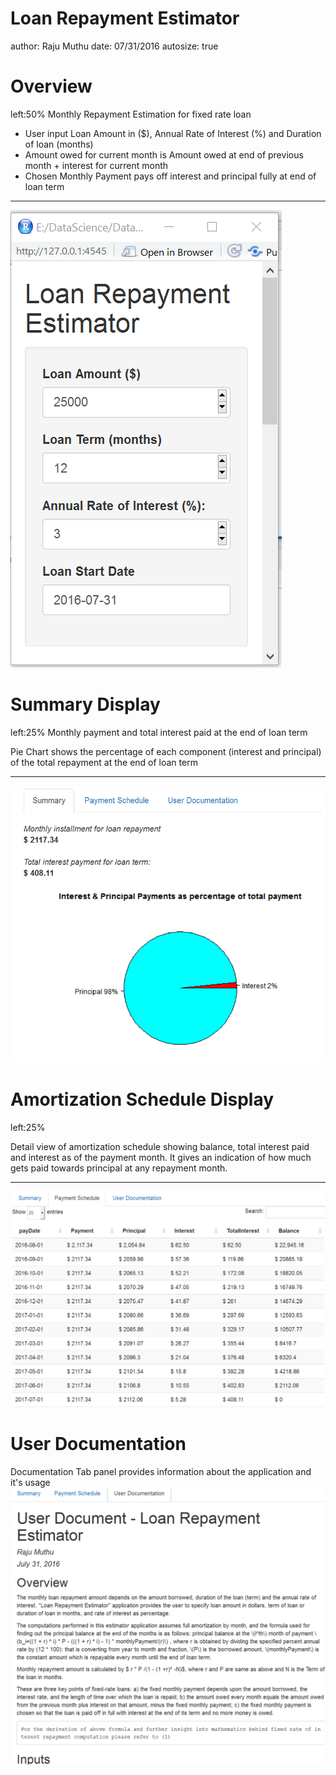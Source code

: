 Loan Repayment Estimator
========================================================
author: Raju Muthu
date: 07/31/2016
autosize: true

Overview
========================================================
left:50%
Monthly Repayment Estimation for fixed rate loan

- User input Loan Amount in ($), Annual Rate of Interest (%) and Duration of loan (months)
- Amount owed for current month is Amount owed at end of previous month + interest for current month
- Chosen Monthly Payment pays off interest and principal fully at end of loan term  

***
![alt text](input.png)

Summary Display
========================================================
left:25%
Monthly payment and total interest paid at the end of loan term

Pie Chart shows the percentage of each component (interest and principal)
of the total repayment at the end of loan term
***
![alt text](summary.png)


Amortization Schedule Display
========================================================
left:25%

Detail view of amortization schedule showing balance, total interest paid and interest as of the payment month.  It gives an indication of how much gets paid towards principal at any repayment month.

***
![alt text](paySchedule.png)

User Documentation
========================================================

Documentation Tab panel provides information about the application and it's usage 
![alt text](UserDocument.png)

